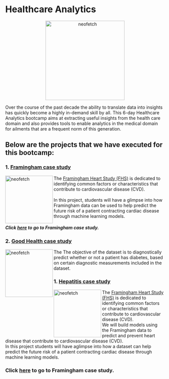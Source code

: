 # Healthcare Analytics
<p align="center">
<img src="https://www.topbots.com/wp-content/uploads/2017/05/enlitic_global_healthcare_1600x700_web-1280x640.jpg" alt="neofetch" align="middle" height="250px">
</p>
Over the course of the past decade the ability to translate data into insights has quickly become a highly in-demand skill by all. This 6-day Healthcare Analytics bootcamp aims at extracting useful insights from the health care domain and also provides tools to enable analytics in the medical domain for ailments that are a frequent norm of this generation.

## Below are the projects that we have executed for this bootcamp:

### 1. [Framingham case study](https://github.com/Rajan316/healthcare-analytics/tree/master/Framingham)

<img src="https://article.images.consumerreports.org/prod/content/dam/CRO%20Images%202018/Health/June/CR-HealthInlinehero-access-heart-attack-stroke-risk-0618.jpg" alt="neofetch" align="left" height="150px">
The <a href="https://www.framinghamheartstudy.org/">Framingham Heart Study (FHS)</a> is dedicated to identifying common factors or characteristics that contribute to cardiovascular disease (CVD). <br />
 <br /> In this project, students will have a glimpse into how Framingham data can be used to help predict the future risk of a patient contracting cardiac disease through machine learning models.

##### Click [here](https://github.com/Rajan316/healthcare-analytics/tree/master/Framingham) to go to Framingham case study.

### 2. [Good Health case study](https://github.com/Rajan316/healthcare-analytics/tree/master/GoodHealth%20Code%20files)

<img src="https://img.webmd.com/dtmcms/live/webmd/consumer_assets/site_images/article_thumbnails/quizzes/type2_diabetes_rmq/493x335_type2_diabetes_rmq.jpg" alt="neofetch" align="left" height="150px">
The <We build a machine learning model using the Pima Indians Diabets dataset in order to predict whether a person has diabetes or not.<br />
The objective of the dataset is to diagnostically predict whether or not a patient has diabetes, based on certain diagnostic measurements included in the dataset. <br />



### 1. [Hepatitis case study](https://github.com/Rajan316/healthcare-analytics/tree/master/Hepatitis)

<img src="https://www.news-medical.net/image.axd?picture=2017%2F9%2Fshutterstock_463602482.jpg" alt="neofetch" align="left" height="150px">
The <a href="https://www.framinghamheartstudy.org/">Framingham Heart Study (FHS)</a> is dedicated to identifying common factors or characteristics that contribute to cardiovascular disease (CVD). <br />
We will build models using the Framingham data to predict and prevent heart disease that contribute to cardiovascular disease (CVD). <br /> In this project students will have  aglimpse into how a dataset can help predict the future risk of a patient contracting cardiac disease through machine learning models.

### Click [here](https://github.com/Rajan316/healthcare-analytics/tree/master/Framingham) to go to Framingham case study.

